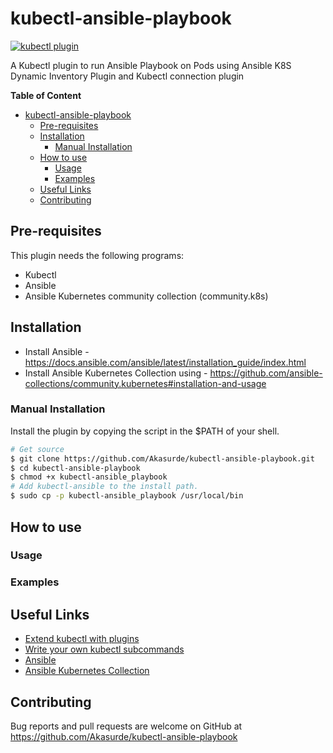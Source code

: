 # kubectl-ansible-playbook

[![kubectl plugin](https://img.shields.io/badge/kubectl-plugin-blue.svg)](https://github.com/topics/kubectl-plugin)

A Kubectl plugin to run Ansible Playbook on Pods using Ansible K8S Dynamic Inventory Plugin and Kubectl connection plugin

**Table of Content**
<!-- TOC -->

- [kubectl-ansible-playbook](#kubectl-ansible-playbook)
    - [Pre-requisites](#pre-requisites)
    - [Installation](#installation)
        - [Manual Installation](#manual-installation)
    - [How to use](#how-to-use)
        - [Usage](#usage)
        - [Examples](#examples)
    - [Useful Links](#useful-links)
    - [Contributing](#contributing)

<!-- /TOC -->

## Pre-requisites
This plugin needs the following programs:
* Kubectl
* Ansible
* Ansible Kubernetes community collection (community.k8s)

## Installation

* Install Ansible - https://docs.ansible.com/ansible/latest/installation_guide/index.html
* Install Ansible Kubernetes Collection using - https://github.com/ansible-collections/community.kubernetes#installation-and-usage

### Manual Installation

Install the plugin by copying the script in the $PATH of your shell.

```sh
# Get source
$ git clone https://github.com/Akasurde/kubectl-ansible-playbook.git
$ cd kubectl-ansible-playbook
$ chmod +x kubectl-ansible_playbook
# Add kubectl-ansible to the install path.
$ sudo cp -p kubectl-ansible_playbook /usr/local/bin
```

## How to use

### Usage

### Examples


## Useful Links

- [Extend kubectl with plugins](https://kubernetes.io/docs/tasks/extend-kubectl/kubectl-plugins/)
- [Write your own kubectl subcommands](https://ahmet.im/blog/kubectl-plugins/)
- [Ansible](https://www.ansible.com/)
- [Ansible Kubernetes Collection](https://github.com/ansible-collections/community.kubernetes)

## Contributing

Bug reports and pull requests are welcome on GitHub at https://github.com/Akasurde/kubectl-ansible-playbook
